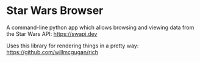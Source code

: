 # Star Wars Browser

A command-line python app which allows browsing and viewing data from the Star Wars API: https://swapi.dev

Uses this library for rendering things in a pretty way: https://github.com/willmcgugan/rich